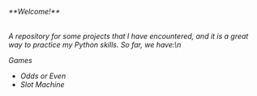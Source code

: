 <h6>**Welcome!**<h6>
A repository for some projects that I have encountered, and it is a great way to practice my Python skills.
So far, we have:\n
  
*Games*
  - Odds or Even
  - Slot Machine
